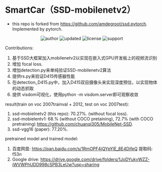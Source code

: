 # SmartCar（SSD-mobilenetv2）

- this repo is forked from https://github.com/amdegroot/ssd.pytorch. Implemented by pytorch.


<p align="center">
  <img alt="author" src="https://img.shields.io/badge/author-lovelyyoshino-blue.svg?style=flat-square">
  <img alt="updated" src="https://img.shields.io/badge/update-2021.05-blue.svg?style=flat-square">
  <img alt="license" src="https://img.shields.io/badge/license-MIT-blue.svg?style=flat-square">
  <img alt="support" src="https://img.shields.io/badge/support-Windows&Linux-blue.svg?style=flat-square">
</p>

<!--| Linux                | Windows and MacOS|
|-------------------------|------------------|
[![Build Status](https://travis-ci.org/lovelyyoshino/SmartCar.svg?branch=master)](https://travis-ci.org/OriginQ/QPanda-2)        |    [![Build Status](https://dev.azure.com/yekongxiaogang/QPanda2/_apis/build/status/OriginQ.QPanda-2?branchName=master)](https://dev.azure.com/yekongxiaogang/QPanda2/_build/latest?definitionId=4&branchName=master) -->

Contributions:
1. 基于SSD大框架加入mobilenetv2以实现在嵌入式GPU开发板上的视频流识别
2. 增加 focal loss. 
3. 增加detection.py来单纯验证SSD-mobilenetv2算法
4. 提供rs.py来验证D415传感器性能
5. 在detection_D415.py中，加入D415双目摄像头来实现深度预估，以实现物体的动态抓取
6. 提供 visdom可视化，使用python -m visdom.server即可观察收敛


result(train on voc 2007trainval + 2012, test on voc 2007test):
1. ssd-mobielnetv2 (this repo): 70.27%. (without focal loss).
2. ssd-mobielentv1: 68.% (without COCO pretaining), 72.7% (with COCO pretraining)   https://github.com/chuanqi305/MobileNet-SSD.
3. ssd-vgg16 (paper): 77.20%. 

pretrained model and trained model: 

1. 百度网盘: https://pan.baidu.com/s/1RmOPF4jQYpYlE_8E4DifeQ 提取码: f53n 
2. Google drive: https://drive.google.com/drive/folders/1JoDYukyWZZ-iWVWPhUDD998cSPB3LeUw?usp=sharing

